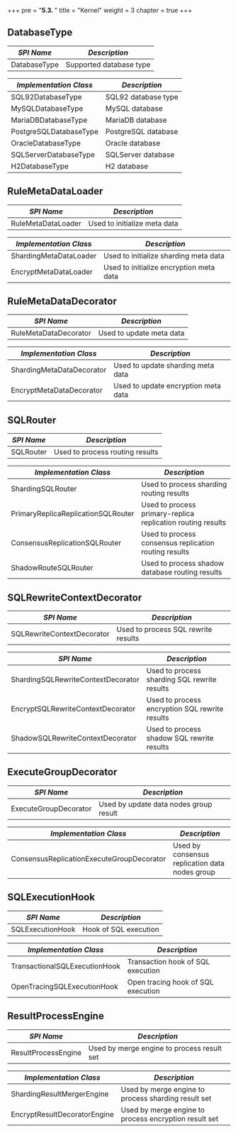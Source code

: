 +++
pre = "<b>5.3. </b>"
title = "Kernel"
weight = 3
chapter = true
+++

## DatabaseType

| *SPI Name*             | *Description*           |
| ---------------------- | ----------------------- |
| DatabaseType           | Supported database type |

| *Implementation Class* | *Description*           |
| ---------------------- | ----------------------- |
| SQL92DatabaseType      | SQL92 database type     |
| MySQLDatabaseType      | MySQL database          |
| MariaDBDatabaseType    | MariaDB database        |
| PostgreSQLDatabaseType | PostgreSQL database     |
| OracleDatabaseType     | Oracle database         |
| SQLServerDatabaseType  | SQLServer database      |
| H2DatabaseType         | H2 database             |

## RuleMetaDataLoader

| *SPI Name*             | *Description*                           |
| ---------------------- | --------------------------------------- |
| RuleMetaDataLoader     | Used to initialize meta data            |

| *Implementation Class* | *Description*                           |
| ---------------------- | --------------------------------------- |
| ShardingMetaDataLoader | Used to initialize sharding meta data   |
| EncryptMetaDataLoader  | Used to initialize encryption meta data |

## RuleMetaDataDecorator

| *SPI Name*                | *Description*                        |
| ------------------------- | ------------------------------------ |
| RuleMetaDataDecorator     | Used to update meta data             |

| *Implementation Class*    | *Description*                        |
| ------------------------- | ------------------------------------ |
| ShardingMetaDataDecorator | Used to update sharding meta data    |
| EncryptMetaDataDecorator  | Used to update encryption meta data  |

## SQLRouter

| *SPI Name*           | *Description*                                   |
| -------------------- | ----------------------------------------------- |
| SQLRouter            | Used to process routing results                 |

| *Implementation Class*             | *Description*                                               |
| ---------------------------------- | ----------------------------------------------------------- |
| ShardingSQLRouter                  | Used to process sharding routing results                    |
| PrimaryReplicaReplicationSQLRouter | Used to process primary-replica replication routing results |
| ConsensusReplicationSQLRouter      | Used to process consensus replication routing results       |
| ShadowRouteSQLRouter               | Used to process shadow database routing results             |

## SQLRewriteContextDecorator

| *SPI Name*                         | *Description*                                  |
| ---------------------------------- | ---------------------------------------------- |
| SQLRewriteContextDecorator         | Used to process SQL rewrite results            |

| *SPI Name*                         | *Description*                                  |
| ---------------------------------- | ---------------------------------------------- |
| ShardingSQLRewriteContextDecorator | Used to process sharding SQL rewrite results   |
| EncryptSQLRewriteContextDecorator  | Used to process encryption SQL rewrite results |
| ShadowSQLRewriteContextDecorator   | Used to process shadow SQL rewrite results     |

## ExecuteGroupDecorator

| *SPI Name*                   | *Description*                          |
| ---------------------------- | -------------------------------------- |
| ExecuteGroupDecorator        | Used by update data nodes group result |

| *Implementation Class*                    | *Description*                                  |
| ----------------------------------------- | ---------------------------------------------- |
| ConsensusReplicationExecuteGroupDecorator | Used by consensus replication data nodes group |

## SQLExecutionHook

| *SPI Name*                    | *Description*                      |
| ----------------------------- | ---------------------------------- |
| SQLExecutionHook              | Hook of SQL execution              |

| *Implementation Class*        | *Description*                      |
| ----------------------------- | ---------------------------------- |
| TransactionalSQLExecutionHook | Transaction hook of SQL execution  |
| OpenTracingSQLExecutionHook   | Open tracing hook of SQL execution |

## ResultProcessEngine

| *SPI Name*                   | *Description*                                         |
| ---------------------------- | ----------------------------------------------------- |
| ResultProcessEngine          | Used by merge engine to process result set            |

| *Implementation Class*       | *Description*                                         |
| ---------------------------- | ----------------------------------------------------- |
| ShardingResultMergerEngine   | Used by merge engine to process sharding result set   |
| EncryptResultDecoratorEngine | Used by merge engine to process encryption result set |
